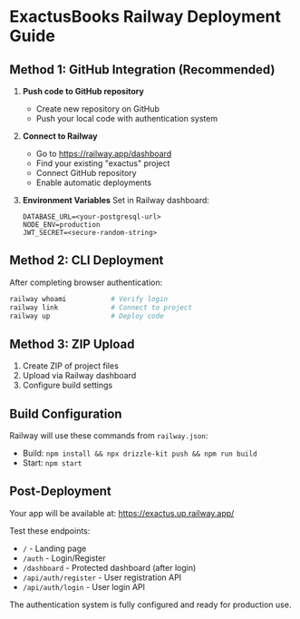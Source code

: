 # ExactusBooks Railway Deployment Guide

## Method 1: GitHub Integration (Recommended)

1. **Push code to GitHub repository**
   - Create new repository on GitHub
   - Push your local code with authentication system

2. **Connect to Railway**
   - Go to https://railway.app/dashboard
   - Find your existing "exactus" project
   - Connect GitHub repository
   - Enable automatic deployments

3. **Environment Variables**
   Set in Railway dashboard:
   ```
   DATABASE_URL=<your-postgresql-url>
   NODE_ENV=production
   JWT_SECRET=<secure-random-string>
   ```

## Method 2: CLI Deployment

After completing browser authentication:
```bash
railway whoami           # Verify login
railway link             # Connect to project
railway up               # Deploy code
```

## Method 3: ZIP Upload

1. Create ZIP of project files
2. Upload via Railway dashboard
3. Configure build settings

## Build Configuration

Railway will use these commands from `railway.json`:
- Build: `npm install && npx drizzle-kit push && npm run build`
- Start: `npm start`

## Post-Deployment

Your app will be available at: https://exactus.up.railway.app/

Test these endpoints:
- `/` - Landing page
- `/auth` - Login/Register
- `/dashboard` - Protected dashboard (after login)
- `/api/auth/register` - User registration API
- `/api/auth/login` - User login API

The authentication system is fully configured and ready for production use.